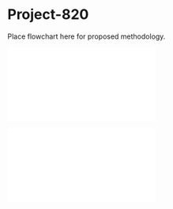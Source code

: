 # Project-820

Place flowchart here for proposed methodology.

![](images/Flowchart%20Project%20820.pdf "Methodology Flowchart")

![](images/Flowchart%20Project%20820.odt)
